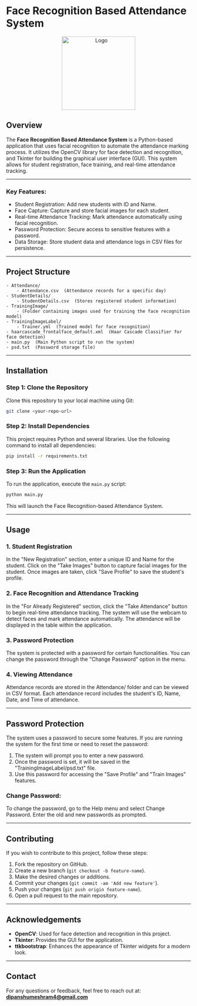 
# Face Recognition Based Attendance System

<p align="center">
    <img src="https://upload.wikimedia.org/wikipedia/commons/5/57/OpenCV_Logo.png" alt="Logo" width="200"/>
</p>

## Overview

The **Face Recognition Based Attendance System** is a Python-based application that uses facial recognition to automate the attendance marking process. It utilizes the OpenCV library for face detection and recognition, and Tkinter for building the graphical user interface (GUI). This system allows for student registration, face training, and real-time attendance tracking.

---

### Key Features:

<ul>
    <li>Student Registration: Add new students with ID and Name.</li>
    <li>Face Capture: Capture and store facial images for each student.</li>
    <li>Real-time Attendance Tracking: Mark attendance automatically using facial recognition.</li>
    <li>Password Protection: Secure access to sensitive features with a password.</li>
    <li>Data Storage: Store student data and attendance logs in CSV files for persistence.</li>
</ul>

---

## Project Structure

```
- Attendance/
    - Attendance.csv  (Attendance records for a specific day)
- StudentDetails/
    - StudentDetails.csv  (Stores registered student information)
- TrainingImage/
    - (Folder containing images used for training the face recognition model)
- TrainingImageLabel/
    - Trainer.yml  (Trained model for face recognition)
- haarcascade_frontalface_default.xml  (Haar Cascade Classifier for face detection)
- main.py  (Main Python script to run the system)
- psd.txt  (Password storage file)
```

---

## Installation

### Step 1: Clone the Repository
Clone this repository to your local machine using Git:

```bash
git clone <your-repo-url>
```

### Step 2: Install Dependencies
This project requires Python and several libraries. Use the following command to install all dependencies:

```bash
pip install -r requirements.txt
```



### Step 3: Run the Application
To run the application, execute the `main.py` script:

```bash
python main.py
```

This will launch the Face Recognition-based Attendance System.

---

## Usage

### 1. Student Registration
In the "New Registration" section, enter a unique ID and Name for the student. Click on the "Take Images" button to capture facial images for the student. Once images are taken, click "Save Profile" to save the student's profile.

### 2. Face Recognition and Attendance Tracking
In the "For Already Registered" section, click the "Take Attendance" button to begin real-time attendance tracking. The system will use the webcam to detect faces and mark attendance automatically. The attendance will be displayed in the table within the application.

### 3. Password Protection
The system is protected with a password for certain functionalities. You can change the password through the "Change Password" option in the menu.

### 4. Viewing Attendance
Attendance records are stored in the Attendance/ folder and can be viewed in CSV format. Each attendance record includes the student's ID, Name, Date, and Time of attendance.

---

## Password Protection

The system uses a password to secure some features. If you are running the system for the first time or need to reset the password:
1. The system will prompt you to enter a new password.
2. Once the password is set, it will be saved in the "TrainingImageLabel/psd.txt" file.
3. Use this password for accessing the "Save Profile" and "Train Images" features.

### Change Password:
To change the password, go to the Help menu and select Change Password. Enter the old and new passwords as prompted.

---

## Contributing

If you wish to contribute to this project, follow these steps:

1. Fork the repository on GitHub.
2. Create a new branch (`git checkout -b feature-name`).
3. Make the desired changes or additions.
4. Commit your changes (`git commit -am 'Add new feature'`).
5. Push your changes (`git push origin feature-name`).
6. Open a pull request to the main repository.

---

 

## Acknowledgements

<ul>
    <li><strong>OpenCV</strong>: Used for face detection and recognition in this project.</li>
    <li><strong>Tkinter</strong>: Provides the GUI for the application.</li>
    <li><strong>ttkbootstrap</strong>: Enhances the appearance of Tkinter widgets for a modern look.</li>
</ul>

---

## Contact

For any questions or feedback, feel free to reach out at:  
<strong>dipanshumeshram4@gmail.com</strong>
